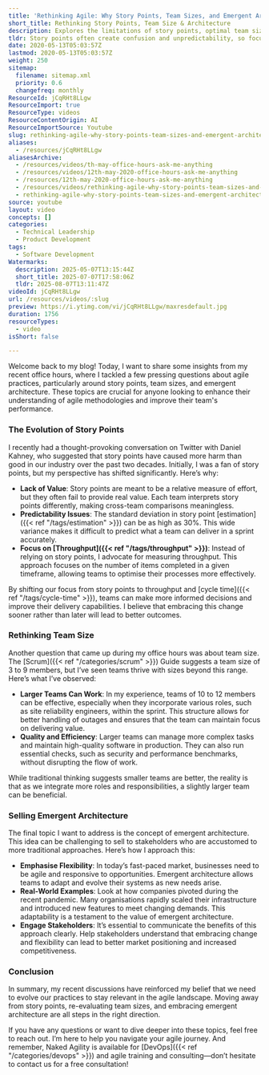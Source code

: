 ```yaml
---
title: 'Rethinking Agile: Why Story Points, Team Sizes, and Emergent Architecture Need a Fresh Perspective'
short_title: Rethinking Story Points, Team Size & Architecture
description: Explores the limitations of story points, optimal team sizes, and the benefits of emergent architecture for improving agile practices and team performance.
tldr: Story points often create confusion and unpredictability, so focusing on throughput and cycle time gives teams clearer insights and better delivery. Slightly larger teams with diverse roles can handle complex work and maintain quality more effectively. Embracing emergent architecture helps teams stay flexible and competitive, so consider shifting your metrics and team structures to support adaptability and faster value delivery.
date: 2020-05-13T05:03:57Z
lastmod: 2020-05-13T05:03:57Z
weight: 250
sitemap:
  filename: sitemap.xml
  priority: 0.6
  changefreq: monthly
ResourceId: jCqRHt8LLgw
ResourceImport: true
ResourceType: videos
ResourceContentOrigin: AI
ResourceImportSource: Youtube
slug: rethinking-agile-why-story-points-team-sizes-and-emergent-architecture-need-a-fresh-perspective
aliases:
  - /resources/jCqRHt8LLgw
aliasesArchive:
  - /resources/videos/th-may-office-hours-ask-me-anything
  - /resources/videos/12th-may-2020-office-hours-ask-me-anything
  - /resources/12th-may-2020-office-hours-ask-me-anything
  - /resources/videos/rethinking-agile-why-story-points-team-sizes-and-emergent-architecture-need-a-fresh-perspective
  - rethinking-agile-why-story-points-team-sizes-and-emergent-architecture-need-a-fresh-perspective
source: youtube
layout: video
concepts: []
categories:
  - Technical Leadership
  - Product Development
tags:
  - Software Development
Watermarks:
  description: 2025-05-07T13:15:44Z
  short_title: 2025-07-07T17:58:06Z
  tldr: 2025-08-07T13:11:47Z
videoId: jCqRHt8LLgw
url: /resources/videos/:slug
preview: https://i.ytimg.com/vi/jCqRHt8LLgw/maxresdefault.jpg
duration: 1756
resourceTypes:
  - video
isShort: false

---
```

Welcome back to my blog! Today, I want to share some insights from my recent office hours, where I tackled a few pressing questions about agile practices, particularly around story points, team sizes, and emergent architecture. These topics are crucial for anyone looking to enhance their understanding of agile methodologies and improve their team's performance.

### The Evolution of Story Points

I recently had a thought-provoking conversation on Twitter with Daniel Kahney, who suggested that story points have caused more harm than good in our industry over the past two decades. Initially, I was a fan of story points, but my perspective has shifted significantly. Here’s why:

- **Lack of Value**: Story points are meant to be a relative measure of effort, but they often fail to provide real value. Each team interprets story points differently, making cross-team comparisons meaningless.
- **Predictability Issues**: The standard deviation in story point [estimation]({{< ref "/tags/estimation" >}}) can be as high as 30%. This wide variance makes it difficult to predict what a team can deliver in a sprint accurately.
- **Focus on [Throughput]({{< ref "/tags/throughput" >}})**: Instead of relying on story points, I advocate for measuring throughput. This approach focuses on the number of items completed in a given timeframe, allowing teams to optimise their processes more effectively.

By shifting our focus from story points to throughput and [cycle time]({{< ref "/tags/cycle-time" >}}), teams can make more informed decisions and improve their delivery capabilities. I believe that embracing this change sooner rather than later will lead to better outcomes.

### Rethinking Team Size

Another question that came up during my office hours was about team size. The [Scrum]({{< ref "/categories/scrum" >}}) Guide suggests a team size of 3 to 9 members, but I’ve seen teams thrive with sizes beyond this range. Here’s what I’ve observed:

- **Larger Teams Can Work**: In my experience, teams of 10 to 12 members can be effective, especially when they incorporate various roles, such as site reliability engineers, within the sprint. This structure allows for better handling of outages and ensures that the team can maintain focus on delivering value.
- **Quality and Efficiency**: Larger teams can manage more complex tasks and maintain high-quality software in production. They can also run essential checks, such as security and performance benchmarks, without disrupting the flow of work.

While traditional thinking suggests smaller teams are better, the reality is that as we integrate more roles and responsibilities, a slightly larger team can be beneficial.

### Selling Emergent Architecture

The final topic I want to address is the concept of emergent architecture. This idea can be challenging to sell to stakeholders who are accustomed to more traditional approaches. Here’s how I approach this:

- **Emphasise Flexibility**: In today’s fast-paced market, businesses need to be agile and responsive to opportunities. Emergent architecture allows teams to adapt and evolve their systems as new needs arise.
- **Real-World Examples**: Look at how companies pivoted during the recent pandemic. Many organisations rapidly scaled their infrastructure and introduced new features to meet changing demands. This adaptability is a testament to the value of emergent architecture.
- **Engage Stakeholders**: It’s essential to communicate the benefits of this approach clearly. Help stakeholders understand that embracing change and flexibility can lead to better market positioning and increased competitiveness.

### Conclusion

In summary, my recent discussions have reinforced my belief that we need to evolve our practices to stay relevant in the agile landscape. Moving away from story points, re-evaluating team sizes, and embracing emergent architecture are all steps in the right direction. 

If you have any questions or want to dive deeper into these topics, feel free to reach out. I’m here to help you navigate your agile journey. And remember, Naked Agility is available for [DevOps]({{< ref "/categories/devops" >}}) and agile training and consulting—don’t hesitate to contact us for a free consultation!
